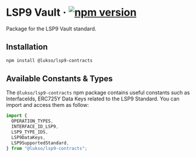 # LSP9 Vault &middot; [![npm version](https://img.shields.io/npm/v/@lukso/lsp9-contracts.svg?style=flat)](https://www.npmjs.com/package/@lukso/lsp9-contracts)

Package for the LSP9 Vault standard.

## Installation

```bash
npm install @lukso/lsp9-contracts
```

## Available Constants & Types

The `@lukso/lsp9-contracts` npm package contains useful constants such as InterfaceIds, ERC725Y Data Keys related to the LSP9 Standard. You can import and access them as follow:

```js
import {
  OPERATION_TYPES,
  INTERFACE_ID_LSP9,
  LSP9_TYPE_IDS,
  LSP9DataKeys,
  LSP9SupportedStandard,
} from "@lukso/lsp9-contracts";
```
